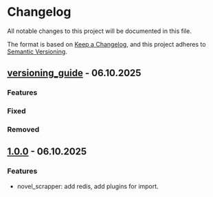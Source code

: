# Changelog

All notable changes to this project will be documented in this file.

The format is based on [Keep a Changelog](https://keepachangelog.com/en/1.1.0/),
and this project adheres to [Semantic Versioning](https://semver.org/spec/v2.0.0.html).

## [versioning_guide] - 06.10.2025

### Features

### Fixed

### Removed

## [1.0.0] - 06.10.2025

### Features

- novel_scrapper: add redis, add plugins for import.

[versioning_guide]: https://github.com/dzulfiqarzaky19/novel_scrapper/compare/main...novel_scrapper-add-redis
[1.0.0]: https://github.com/dzulfiqarzaky19/novel_scrapper/releases/tag/1.0.0
